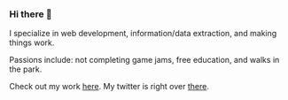 ### Hi there 👋

I specialize in web development, information/data extraction, and making things work.

Passions include: not completing game jams, free education, and walks in the park.

Check out my work [here](https://willmeyers.net). My twitter is right over [there](https://twitter.com/willmeyers_).
